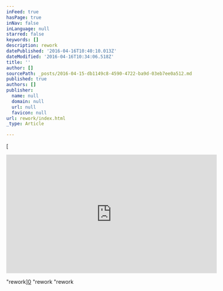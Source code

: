 ```yaml
---
inFeed: true
hasPage: true
inNav: false
inLanguage: null
starred: false
keywords: []
description: rework
datePublished: '2016-04-16T10:40:10.013Z'
dateModified: '2016-04-16T10:34:06.518Z'
title: ''
author: []
sourcePath: _posts/2016-04-15-db1149c8-4590-4722-ba9d-03eb7ee0a512.md
published: true
authors: []
publisher:
  name: null
  domain: null
  url: null
  favicon: null
url: rework/index.html
_type: Article

---
```

[

<iframe width="560" height="315" src="https://www.youtube.com/embed/ucJF8kuimgI" frameborder="0" allowfullscreen="allowfullscreen" style=""></iframe>

"rework][0]
"rework
"rework

  


[0]: href
